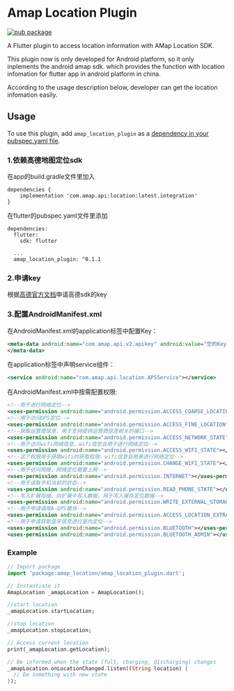 # Amap Location Plugin

[![pub package](https://img.shields.io/badge/pub-0.2.0-orange.svg)](https://pub.dartlang.org/packages/amap_location_plugin)


A Flutter plugin to access location information with AMap Location SDK.

This plugin now is only developed for Android platform, so it only inplements the android amap sdk.
which provides the function with location infomation for flutter app in android platform in china.

According to the usage description below, developer can get the location infomation easily.

## Usage
To use this plugin, add `amap_location_plugin` as a [dependency in your pubspec.yaml file](https://flutter.io/platform-plugins/).

### 1.依赖高德地图定位sdk
在app的build.gradle文件里加入

``` 
dependencies {
    implementation 'com.amap.api:location:latest.integration'
}
```

在flutter的pubspec.yaml文件里添加

```
dependencies:
  flutter:
    sdk: flutter

  ...
  amap_location_plugin: ^0.1.1
```

### 2.申请key
根据[高德官方文档](https://lbs.amap.com/api/android-location-sdk/guide/create-project/get-key)申请高德sdk的key

### 3.配置AndroidManifest.xml
在AndroidManifest.xml的application标签中配置Key：

```xml
<meta-data android:name="com.amap.api.v2.apikey" android:value="您的Key">
</meta-data>
```

在application标签中声明service组件：

```xml
<service android:name="com.amap.api.location.APSService"></service>
```
在AndroidManifest.xml中按需配置权限:

```xml
<!--用于进行网络定位-->
<uses-permission android:name="android.permission.ACCESS_COARSE_LOCATION"></uses-permission>
<!--用于访问GPS定位-->
<uses-permission android:name="android.permission.ACCESS_FINE_LOCATION"></uses-permission>
<!--获取运营商信息，用于支持提供运营商信息相关的接口-->
<uses-permission android:name="android.permission.ACCESS_NETWORK_STATE"></uses-permission>
<!--用于访问wifi网络信息，wifi信息会用于进行网络定位-->
<uses-permission android:name="android.permission.ACCESS_WIFI_STATE"></uses-permission>
<!--这个权限用于获取wifi的获取权限，wifi信息会用来进行网络定位-->
<uses-permission android:name="android.permission.CHANGE_WIFI_STATE"></uses-permission>
<!--用于访问网络，网络定位需要上网-->
<uses-permission android:name="android.permission.INTERNET"></uses-permission>
<!--用于读取手机当前的状态-->
<uses-permission android:name="android.permission.READ_PHONE_STATE"></uses-permission>
<!--写入扩展存储，向扩展卡写入数据，用于写入缓存定位数据-->
<uses-permission android:name="android.permission.WRITE_EXTERNAL_STORAGE"></uses-permission>
<!--用于申请调用A-GPS模块-->
<uses-permission android:name="android.permission.ACCESS_LOCATION_EXTRA_COMMANDS"></uses-permission>
<!--用于申请获取蓝牙信息进行室内定位-->
<uses-permission android:name="android.permission.BLUETOOTH"></uses-permission>
<uses-permission android:name="android.permission.BLUETOOTH_ADMIN"></uses-permission>
```

### Example

``` dart
// Import package
import 'package:amap_location/amap_location_plugin.dart';

// Instantiate it
AmapLocation _amapLocation = AmapLocation();

//start location
_amapLocation.startLocation;

//stop location
_amapLocation.stopLocation;

// Access current location
print(_amapLocation.getLocation);

// Be informed when the state (full, charging, discharging) changes
_amapLocation.onLocationChanged.listen((String location) {
  // Do something with new state
});
```

